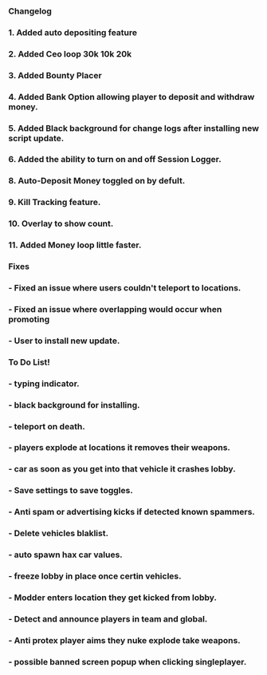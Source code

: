 ### Changelog
### 1. Added auto depositing feature
### 2. Added Ceo loop 30k 10k 20k
### 3. Added Bounty Placer
### 4. Added Bank Option allowing player to deposit and withdraw money.
### 5. Added Black background for change logs after installing new script update.
### 6. Added the ability to turn on and off Session Logger.
### 8. Auto-Deposit Money toggled on by defult.
### 9. Kill Tracking feature.
### 10. Overlay to show count.
### 11. Added Money loop little faster.
### Fixes
### - Fixed an issue where users couldn't teleport to locations.
### - Fixed an issue where overlapping would occur when promoting
### - User to install new update.  
### To Do List!
### - typing indicator.
### - black background for installing.
### - teleport on death.
### - players explode at locations it removes their weapons.
### - car as soon as you get into that vehicle it crashes lobby.
### - Save settings to save toggles.
### - Anti spam or advertising kicks if detected known spammers.
### - Delete vehicles blaklist.
### - auto spawn hax car values.
### - freeze lobby in place once certin vehicles.
### - Modder enters location they get kicked from lobby.
### - Detect and announce players in team and global.
### - Anti protex player aims they nuke explode take weapons.
### - possible banned screen popup when clicking singleplayer.

